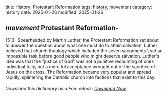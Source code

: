 title: History: Protestant Reformation
tags: history, movement
category: history
date: 2025-01-26
modified: 2025-01-26

## _movement_  Protestant Reformation-
1513-
Spearheaded by Martin Luther,
  the Protestant Reformation set about to answer the question about
  what one must do to attain salvation.  Luther believed that church
  theology which included the   seven sacraments \ set an
  impossible task before good people who might deserve salvation.
  Luther's idea was that the "justice of God" was not a punitive
  recounting of ones individual folly, but a merciful acceptance
  wrought out of the sacrifice of Jesus on the cross.  The Reformation
  became very popular and spread rapidly, splintering the Catholic
  church into factions that exist to this day.


###### Download *this* dictionary as a Free eBook: [Download Now]({static}static/SerfHistoryDictionary.pdf)

